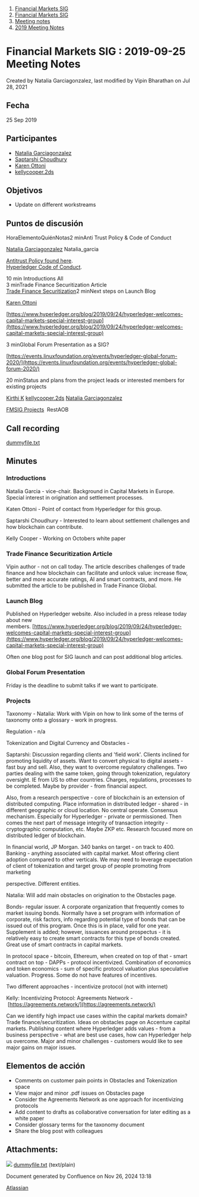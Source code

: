 1. [Financial Markets SIG](index.html)
2. [Financial Markets SIG](Financial-Markets-SIG_20545549.html)
3. [Meeting notes](Meeting-notes_20558268.html)
4. [2019 Meeting Notes](2019-Meeting-Notes_20546647.html)

# Financial Markets SIG : 2019-09-25 Meeting Notes

Created by Natalia Garciagonzalez, last modified by Vipin Bharathan on Jul 28, 2021

## Fecha

25 Sep 2019

## Participantes

- [Natalia Garciagonzalez](https://lf-hyperledger.atlassian.net/wiki/people/70121:7c7305b1-f62b-4d9d-84a9-882b2664fda6?ref=confluence)
- [Saptarshi Choudhury](https://lf-hyperledger.atlassian.net/wiki/people/5df63940caa2f70cb00e8862?ref=confluence)
- [Karen Ottoni](https://lf-hyperledger.atlassian.net/wiki/people/712020:b91a9879-c835-4217-a2e7-e13c7e529f5b?ref=confluence)
- [kellycooper.2ds](https://lf-hyperledger.atlassian.net/wiki/people/5dd2cf0723cbe90ee7b41056?ref=confluence)

## Objetivos

- Update on different workstreams

## Puntos de discusión

HoraElementoQuiénNotas2 minAnti Trust Policy &amp; Code of Conduct

[Natalia Garciagonzalez](https://lf-hyperledger.atlassian.net/wiki/people/70121:7c7305b1-f62b-4d9d-84a9-882b2664fda6?ref=confluence) Natalia\_garcia

[Antitrust Policy found here](http://www.linuxfoundation.org/antitrust-policy).  
[Hyperledger Code of Conduct](https://lf-hyperledger.atlassian.net/wiki/display/HYP/Hyperledger+Code+of+Conduct).

10 min Introductions All  
3 minTrade Finance Securitization Article  
[Trade Finance Securitization](Trade-Finance-Securitization_20545652.html)2 minNext steps on Launch Blog

[Karen Ottoni](https://lf-hyperledger.atlassian.net/wiki/people/712020:b91a9879-c835-4217-a2e7-e13c7e529f5b?ref=confluence)

[https://www.hyperledger.org/blog/2019/09/24/hyperledger-welcomes-capital-markets-special-interest-group](https://www.hyperledger.org/blog/2019/09/24/hyperledger-welcomes-capital-markets-special-interest-group)

3 minGlobal Forum Presentation as a SIG?

[https://events.linuxfoundation.org/events/hyperledger-global-forum-2020/](https://events.linuxfoundation.org/events/hyperledger-global-forum-2020/)

20 minStatus and plans from the project leads or interested members for existing projects

[Kirthi K](https://lf-hyperledger.atlassian.net/wiki/people/712020:cdf2c19a-9f68-45e0-82c7-86c8b2799fb2?ref=confluence) [kellycooper.2ds](https://lf-hyperledger.atlassian.net/wiki/people/5dd2cf0723cbe90ee7b41056?ref=confluence) [Natalia Garciagonzalez](https://lf-hyperledger.atlassian.net/wiki/people/70121:7c7305b1-f62b-4d9d-84a9-882b2664fda6?ref=confluence)

[FMSIG Projects](FMSIG-Projects_20545678.html)  RestAOB

## Call recording

[dummyfile.txt](#)

## Minutes

### Introductions

Natalia Garcia - vice-chair. Background in Capital Markets in Europe. Special interest in origination and settlement processes.

Katen Ottoni - Point of contact from Hyperledger for this group.

Saptarshi Choudhury - Interested to learn about settlement challenges and how blockchain can contribute.

Kelly Cooper - Working on Octobers white paper

### Trade Finance Securitization Article

Vipin author - not on call today. The article describes challenges of trade finance and how blockchain can facilitate and unlock value: increase flow, better and more accurate ratings, AI and smart contracts, and more. He submitted the article to be published in Trade Finance Global.

### Launch Blog

Published on Hyperledger website. Also included in a press release today about new members. [https://www.hyperledger.org/blog/2019/09/24/hyperledger-welcomes-capital-markets-special-interest-group](https://www.hyperledger.org/blog/2019/09/24/hyperledger-welcomes-capital-markets-special-interest-group)

Often one blog post for SIG launch and can post additional blog articles. 

### Global Forum Presentation

Friday is the deadline to submit talks if we want to participate. 

### Projects

Taxonomy - Natalia: Work with Vipin on how to link some of the terms of taxonomy onto a glossary - work in progress. 

Regulation - n/a

Tokenization and Digital Currency and Obstacles - 

Saptarshi: Discussion regarding clients and 'field work'. Clients inclined for promoting liquidity of assets. Want to convert physical to digital assets - fast buy and sell. Also, they want to overcome regulatory challenges. Two parties dealing with the same token, going through tokenization, regulatory oversight. IE from US to other countries. Charges, regulations, processes to be completed. Maybe by provider - from financial aspect. 

Also, from a research perspective - core of blockchain is an extension of distributed computing. Place information in distributed ledger - shared - in different geographic or cloud location. No central operate. Consensus mechanism. Especially for Hyperledger - private or permissioned. Then comes the next part of message integrity of transaction integrity - cryptographic computation, etc. Maybe ZKP etc. Research focused more on distributed ledger of blockchain. 

In financial world, JP Morgan. 340 banks on target - on track to 400. Banking - anything associated with capital market. Most offering client adoption compared to other verticals. We may need to leverage expectation of client of tokenization and target group of people promoting from marketing

perspective. Different entities.

Natalia: Will add main obstacles on origination to the Obstacles page. 

Bonds- regular issuer. A corporate organization that frequently comes to market issuing bonds. Normally have a set program with information of corporate, risk factors, info regarding potential type of bonds that can be issued out of this program. Once this is in place, valid for one year. Supplement is added; however, issuances around prospectus - it is relatively easy to create smart contracts for this type of bonds created. Great use of smart contracts in capital markets. 

In protocol space - bitcoin, Ethereum, when created on top of that - smart contract on top - DAPPs - protocol incentivized. Combination of economics and token economics - sum of specific protocol valuation plus speculative valuation. Progress. Some do not have features of incentives. 

Two different approaches - incentivize protocol (not with internet)

Kelly: Incentivizing Protocol: Agreements Network - [https://agreements.network/](https://agreements.network/)

Can we identify high impact use cases within the capital markets domain? Trade finance/securitization. Ideas on obstacles page on Accenture capital markets. Publishing content where Hyperledger adds values - from a business perspective - what are best use cases, how can Hyperledger help us overcome. Major and minor challenges - customers would like to see major gains on major issues. 

## Elementos de acción

- Comments on customer pain points in Obstacles and Tokenization space
- View major and minor .pdf issues on Obstacles page
- Consider the Agreements Network as one approach for incentivizing protocols
- Add content to drafts as collaborative conversation for later editing as a white paper
- Consider glossary terms for the taxonomy document
- Share the blog post with colleagues

## Attachments:

![](images/icons/bullet_blue.gif) [dummyfile.txt](attachments/20545602/20558624.txt) (text/plain)

Document generated by Confluence on Nov 26, 2024 13:18

[Atlassian](http://www.atlassian.com/)
